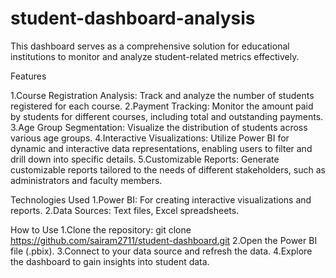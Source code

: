# student-dashboard-analysis
This dashboard serves as a comprehensive solution for educational institutions to monitor and analyze student-related metrics effectively.

Features

1.Course Registration Analysis: Track and analyze the number of students registered for each course.
2.Payment Tracking: Monitor the amount paid by students for different courses, including total and outstanding payments.
3.Age Group Segmentation: Visualize the distribution of students across various age groups.
4.Interactive Visualizations: Utilize Power BI for dynamic and interactive data representations, enabling users to filter and drill down into specific details.
5.Customizable Reports: Generate customizable reports tailored to the needs of different stakeholders, such as administrators and faculty members.

Technologies Used
1.Power BI: For creating interactive visualizations and reports.
2.Data Sources: Text files, Excel spreadsheets.

How to Use
1.Clone the repository: git clone https://github.com/sairam2711/student-dashboard.git
2.Open the Power BI file (.pbix).
3.Connect to your data source and refresh the data.
4.Explore the dashboard to gain insights into student data.
